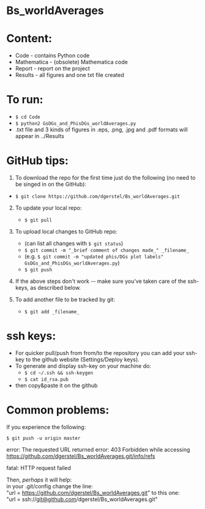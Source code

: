 # Bs_worldAverages

# Content:
- Code - contains Python code
- Mathematica - (obsolete) Mathematica code
- Report - report on the project
- Results - all figures and one txt file created

# To run:
- `$ cd Code`
- `$ python2 GsDGs_and_PhisDGs_worldAverages.py`
- .txt file and 3 kinds of figures in .eps, .png, .jpg and .pdf formats will appear in ../Results


# GitHub tips:
1. To download the repo for the first time just do the following (no need to be singed in on the GitHub):
  - `$ git clone https://github.com/dgerstel/Bs_worldAverages.git`

2. To update your local repo:
   - `$ git pull`

3. To upload local changes to GitHub repo:
   - (can list all changes with `$ git status`)
   - `$ git commit -m "_brief comment of changes made_" _filename_`
   - (e.g. `$ git commit -m "updated phis/DGs plot labels" GsDGs_and_PhisDGs_worldAverages.py`)
   - `$ git push`

4. If the above steps don't work -- make sure you've taken care of the ssh-keys, as described below.

5. To add another file to be tracked by git:
   - `$ git add _filename_`


# ssh keys:
- For quicker pull/push from from/to the repository you can add your ssh-key to the github website (Settings/Deploy keys).
- To generate and display ssh-key on your machine do:
   - `$ cd ~/.ssh && ssh-keygen`
   - `$ cat id_rsa.pub`
- then copy&paste it on the github


# Common problems:
If you experience the following:

  `$ git push -u origin master`

error: The requested URL returned error: 403 Forbidden while accessing https://github.com/dgerstel/Bs_worldAverages.git/info/refs

fatal: HTTP request failed

Then, _perhaps_ it will help:  
in your .git/config change the line:  
"url = https://github.com/dgerstel/Bs_worldAverages.git" to this one:  
"url = ssh://git@github.com/dgerstel/Bs_worldAverages.git"


